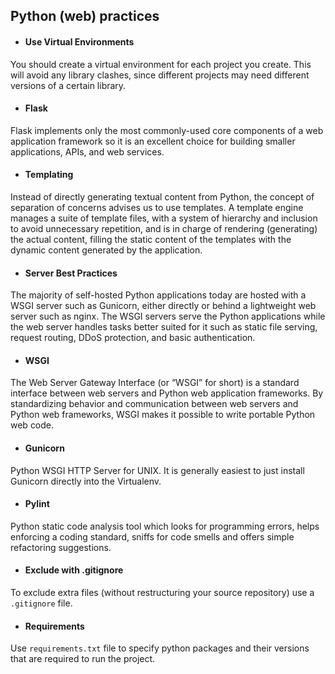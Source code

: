## Python (web) practices

* #### Use Virtual Environments

You should create a virtual environment for each project you create.
This will avoid any library clashes, since different projects may need different versions of a certain library.

* #### Flask

Flask implements only the most commonly-used core components of a web application framework so it is an excellent choice for building smaller applications, APIs, and web services.

* #### Templating

Instead of directly generating textual content from Python, the concept of separation of concerns advises us to use templates. A template engine manages a suite of template files, with a system of hierarchy and inclusion to avoid unnecessary repetition, and is in charge of rendering (generating) the actual content, filling the static content of the templates with the dynamic content generated by the application.

* #### Server Best Practices

The majority of self-hosted Python applications today are hosted with a WSGI server such as Gunicorn, either directly or behind a lightweight web server such as nginx. The WSGI servers serve the Python applications while the web server handles tasks better suited for it such as static file serving, request routing, DDoS protection, and basic authentication.

* #### WSGI

The Web Server Gateway Interface (or “WSGI” for short) is a standard interface between web servers and Python web application frameworks. By standardizing behavior and communication between web servers and Python web frameworks, WSGI makes it possible to write portable Python web code.

* #### Gunicorn

Python WSGI HTTP Server for UNIX. It is generally easiest to just install Gunicorn directly into the Virtualenv. 

* #### Pylint

Python static code analysis tool which looks for programming errors, helps enforcing a coding standard, sniffs for code smells and offers simple refactoring suggestions.

* #### Exclude with .gitignore

To exclude extra files (without restructuring your source repository) use a `.gitignore` file.

* #### Requirements

Use `requirements.txt` file to specify python packages and their versions that are required to run the project.
